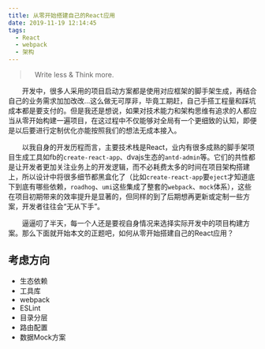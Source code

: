 ```yaml
---
title: 从零开始搭建自己的React应用
date: 2019-11-19 12:14:45
tags:
  - React
  - webpack
  - 架构
---
```


> &emsp;Write less & Think more.

<escape><!-- more --></escape>

&emsp;&emsp;开发中，很多人采用的项目启动方案都是使用对应框架的脚手架生成，再结合自己的业务需求加加改改...这么做无可厚非，毕竟工期赶，自己手搭工程量和踩坑成本都是要支付的。但是我还是想说，如果对技术能力和架构思维有追求的人都应当从零开始构建一遍项目，在这过程中不仅能够对全局有一个更细致的认知，即便是以后要进行定制优化亦能按照我们的想法无成本接入。

&emsp;&emsp;以我自身的开发历程而言，主要技术栈是React，业内有很多成熟的脚手架项目生成工具如fb的`create-react-app`、dvajs生态的`antd-admin`等。它们的共性都是让开发者更加关注业务上的开发逻辑，而不必耗费太多的时间在项目架构搭建上，所以设计中将很多细节都黑盒化了（比如`create-react-app`要`eject`才知道底下到底有哪些依赖，`roadhog`、`umi`这些集成了整套的`webpack`、`mock`体系），这些在项目初期带来的效率提升是显著的，但同样的到了后期想再更新或定制一些方案，开发者往往会“无从下手”。

&emsp;&emsp;逼逼叨了半天，每一个人还是要视自身情况来选择实际开发中的项目构建方案。那么下面就开始本文的正题吧，如何从零开始搭建自己的React应用？

## 考虑方向

- 生态依赖
- 工具库
- webpack 
- ESLint
- 目录分层
- 路由配置
- 数据Mock方案